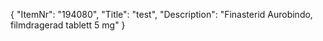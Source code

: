 {
  "ItemNr": "194080",
  "Title": "test",
  "Description": "Finasterid Aurobindo, filmdragerad tablett 5 mg"
}